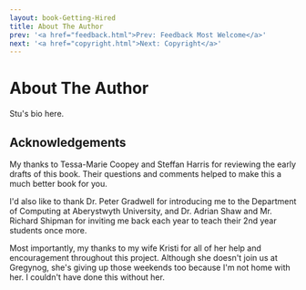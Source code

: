 ```yaml
---
layout: book-Getting-Hired
title: About The Author
prev: '<a href="feedback.html">Prev: Feedback Most Welcome</a>'
next: '<a href="copyright.html">Next: Copyright</a>'
---
```

# About The Author

Stu's bio here.

## Acknowledgements

My thanks to Tessa-Marie Coopey and Steffan Harris for reviewing the early drafts of this book.  Their questions and comments helped to make this a much better book for you.

I'd also like to thank Dr. Peter Gradwell for introducing me to the Department of Computing at Aberystwyth University, and Dr. Adrian Shaw and Mr. Richard Shipman for inviting me back each year to teach their 2nd year students once more.

Most importantly, my thanks to my wife Kristi for all of her help and encouragement throughout this project.  Although she doesn't join us at Gregynog, she's giving up those weekends too because I'm not home with her.  I couldn't have done this without her.